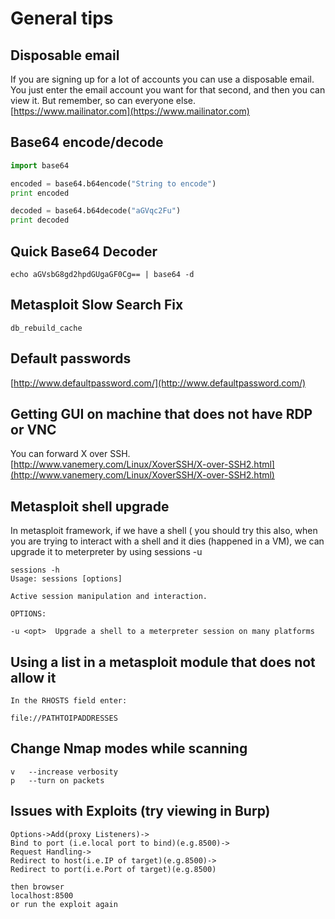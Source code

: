 # General tips

## Disposable email

If you are signing up for a lot of accounts you can use a disposable email. You just enter the email account you want for that second, and then you can view it. But remember, so can everyone else.  
[https://www.mailinator.com](https://www.mailinator.com)

## Base64 encode/decode

```python
import base64

encoded = base64.b64encode("String to encode")
print encoded

decoded = base64.b64decode("aGVqc2Fu")
print decoded
```

## Quick Base64 Decoder

```
echo aGVsbG8gd2hpdGUgaGF0Cg== | base64 -d
```

## Metasploit Slow Search Fix

```
db_rebuild_cache
```

## Default passwords

[http://www.defaultpassword.com/](http://www.defaultpassword.com/)

## Getting GUI on machine that does not have RDP or VNC

You can forward X over SSH.  
[http://www.vanemery.com/Linux/XoverSSH/X-over-SSH2.html](http://www.vanemery.com/Linux/XoverSSH/X-over-SSH2.html)

## Metasploit shell upgrade

In metasploit framework, if we have a shell \( you should try this also, when you are trying to interact with a shell and it dies \(happened in a VM\), we can upgrade it to meterpreter by using sessions -u

```
sessions -h
Usage: sessions [options]

Active session manipulation and interaction.

OPTIONS:

-u <opt>  Upgrade a shell to a meterpreter session on many platforms
```

## **Using a list in a metasploit module that does not allow it**

```
In the RHOSTS field enter:

file://PATHTOIPADDRESSES
```

## **Change Nmap modes while scanning**

```
v   --increase verbosity
p   --turn on packets
```

## Issues with Exploits \(try viewing in Burp\)

```
Options->Add(proxy Listeners)->
Bind to port (i.e.local port to bind)(e.g.8500)->
Request Handling->
Redirect to host(i.e.IP of target)(e.g.8500)->
Redirect to port(i.e.Port of target)(e.g.8500)

then browser
localhost:8500
or run the exploit again
```



